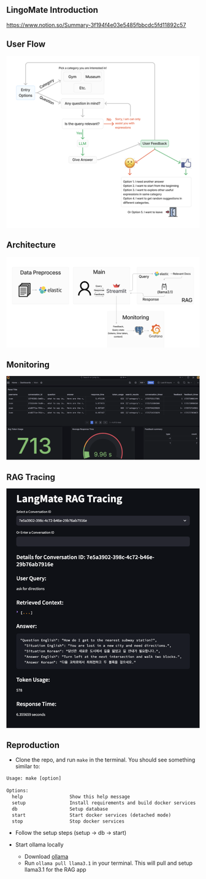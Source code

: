 ## LingoMate Introduction 

https://www.notion.so/Summary-3f194f4e03e5485fbbcdc5fd11892c57

## User Flow 
![Sample Image](/UserFlow.png)


## Architecture
![Sample Image](/Diagram.png)

## Monitoring 

![Sample Image](/Monitoring.png)

## RAG Tracing  

![Sample Image](/RAG_Tracing.png)


## Reproduction

- Clone the repo, and run `make` in the terminal. You should see something similar to:

```
Usage: make [option]

Options:
  help                 Show this help message
  setup                Install requirements and build docker services
  db                   Setup database
  start                Start docker services (detached mode)
  stop                 Stop docker services
```

- Follow the setup steps (setup -> db -> start)

- Start ollama locally
    - Download [ollama](https://ollama.com/)
    - Run `ollama pull llama3.1` in your terminal. This will pull and setup llama3.1 for the RAG app 

